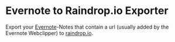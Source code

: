 # Evernote to Raindrop.io Exporter

Export your [Evernote](https://evernote.com)-Notes that contain a url (usually added by the Evernote Webclipper) to [raindrop.io](https://raindrop.io).
